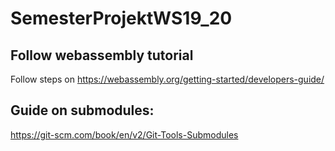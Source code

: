 # SemesterProjektWS19_20

## Follow webassembly tutorial

Follow steps on https://webassembly.org/getting-started/developers-guide/

## Guide on submodules:

https://git-scm.com/book/en/v2/Git-Tools-Submodules
